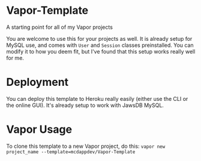 # Vapor-Template
A starting point for all of my Vapor projects

You are welcome to use this for your projects as well. It is already setup for MySQL use, and comes with `User` and `Session` classes preinstalled. You can modify it to how you deem fit, but I've found that this setup works really well for me.

# Deployment
You can deploy this template to Heroku really easily (either use the CLI or the online GUI). It's already setup to work with JawsDB MySQL.

# Vapor Usage
To clone this template to a new Vapor project, do this: `vapor new project_name --template=mcdappdev/Vapor-Template`
